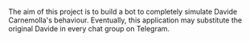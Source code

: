 The aim of this project is to build a bot to completely simulate Davide Carnemolla's behaviour. Eventually, this application may substitute the original Davide in every chat group on Telegram.
